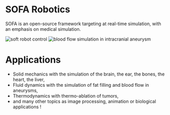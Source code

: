# SOFA Robotics
SOFA is an open-source framework targeting at real-time simulation, with an emphasis on medical simulation.

![soft robot control](https://www.sofa-framework.org/wp-content/uploads/2018/04/Robots-480x480.png)
![blood flow simulation in intracranial aneurysm](https://i.ytimg.com/vi/ulPApnMh5m0/maxresdefault.jpg)

# Applications
- Solid mechanics with the simulation of the brain, the ear, the bones, the heart, the liver,
- Fluid dynamics with the simulation of fat filling and blood flow in aneurysms,
- Thermodynamics with thermo-ablation of tumors,
- and many other topics as image processing, animation or biological applications !
